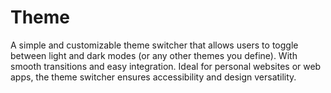 # Theme
A simple and customizable theme switcher that allows users to toggle between light and dark modes (or any other themes you define). With smooth transitions and easy integration. Ideal for personal websites or web apps, the theme switcher ensures accessibility and design versatility.
